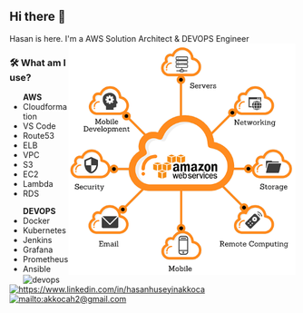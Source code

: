 <!--
**xkendx/xkendx** is a ✨ _special_ ✨ repository because its `README.md` (this file) appears on your GitHub profile. -->

## Hi there 👋
Hasan is here. I'm a AWS Solution Architect & DEVOPS Engineer  <img src="https://github.com/akkocah/akkocah/blob/master/aws.png" alt="aws" width=400 height=auto align="right">

### 🛠  What am I use?

<ul > <strong>AWS</strong>
 <li>Cloudformation</li>
 <li>VS Code</li>
 <li>Route53</li>
 <li>ELB</li>
 <li>VPC</li>  
 <li>S3</li>
 <li>EC2</li>
 <li>Lambda</li>
 <li>RDS</li>
 </ul>
 <ul> <strong>DEVOPS</strong>   <img src="https://github.com/akkocah/akkocah/blob/master/DEVOPS.gif" alt="devops" width=480 height=auto align="right">
 <li>Docker</li>
 <li>Kubernetes</li>
 <li>Jenkins</li>
 <li>Grafana</li>
 <li>Prometheus</li>
 <li>Ansible</li>
 
 </ul>

<a href="https://www.linkedin.com/in/hasanhuseyinakkoca" target="_blank">
    <img src="https://img.shields.io/badge/%20-linkedin-0072b1" alt="https://www.linkedin.com/in/hasanhuseyinakkoca">
</a>
<a href="mailto:akkocah2@gmail.com" target="_blank">
    <img src="https://img.shields.io/badge/%20-gmail-B23121" alt="mailto:akkocah2@gmail.com">
</a>
<!--<a href="https://medium.com/@kendentry" target="_blank">
    <img src="https://img.shields.io/badge/%20-medium-black" alt="https://medium.com/@kendentry">
</a> -->
